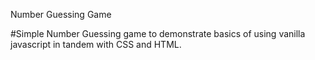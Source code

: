 Number Guessing Game

#Simple Number Guessing game to demonstrate basics of using vanilla javascript in tandem with CSS and HTML.

